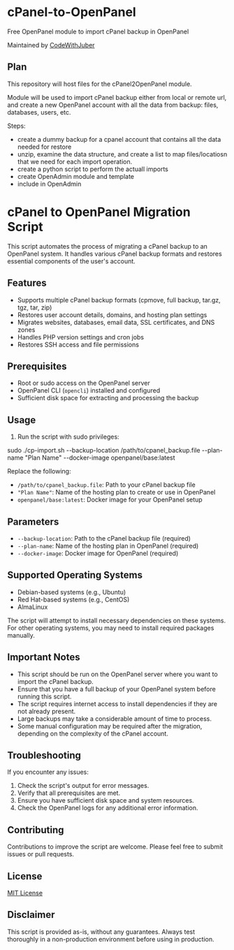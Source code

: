 # cPanel-to-OpenPanel
Free OpenPanel module to import cPanel backup in OpenPanel

Maintained by [CodeWithJuber](https://github.com/CodeWithJuber)

## Plan

This repository will host files for the cPanel2OpenPanel module.

Module will be used to import cPanel backup either from local or remote url, and create a new OpenPanel account with all the data from backup: files, databases, users, etc.


Steps:
- create a dummy backup for a cpanel account that contains all the data needed for restore
- unzip, examine the data structure, and create a list to map files/locatiosn that we need for each import operation.
- create a python script to perform the actuall imports
- create OpenAdmin module and template
- include in OpenAdmin


# cPanel to OpenPanel Migration Script

This script automates the process of migrating a cPanel backup to an OpenPanel system. It handles various cPanel backup formats and restores essential components of the user's account.

## Features

- Supports multiple cPanel backup formats (cpmove, full backup, tar.gz, tgz, tar, zip)
- Restores user account details, domains, and hosting plan settings
- Migrates websites, databases, email data, SSL certificates, and DNS zones
- Handles PHP version settings and cron jobs
- Restores SSH access and file permissions

## Prerequisites

- Root or sudo access on the OpenPanel server
- OpenPanel CLI (`opencli`) installed and configured
- Sufficient disk space for extracting and processing the backup

## Usage

1. Run the script with sudo privileges:

sudo ./cp-import.sh --backup-location /path/to/cpanel_backup.file --plan-name "Plan Name" --docker-image openpanel/base:latest

Replace the following:
- `/path/to/cpanel_backup.file`: Path to your cPanel backup file
- `"Plan Name"`: Name of the hosting plan to create or use in OpenPanel
- `openpanel/base:latest`: Docker image for your OpenPanel setup

## Parameters

- `--backup-location`: Path to the cPanel backup file (required)
- `--plan-name`: Name of the hosting plan in OpenPanel (required)
- `--docker-image`: Docker image for OpenPanel (required)

## Supported Operating Systems

- Debian-based systems (e.g., Ubuntu)
- Red Hat-based systems (e.g., CentOS)
- AlmaLinux

The script will attempt to install necessary dependencies on these systems. For other operating systems, you may need to install required packages manually.

## Important Notes

- This script should be run on the OpenPanel server where you want to import the cPanel backup.
- Ensure that you have a full backup of your OpenPanel system before running this script.
- The script requires internet access to install dependencies if they are not already present.
- Large backups may take a considerable amount of time to process.
- Some manual configuration may be required after the migration, depending on the complexity of the cPanel account.

## Troubleshooting

If you encounter any issues:

1. Check the script's output for error messages.
2. Verify that all prerequisites are met.
3. Ensure you have sufficient disk space and system resources.
4. Check the OpenPanel logs for any additional error information.

## Contributing

Contributions to improve the script are welcome. Please feel free to submit issues or pull requests.

## License

[MIT License](LICENSE)

## Disclaimer

This script is provided as-is, without any guarantees. Always test thoroughly in a non-production environment before using in production.
